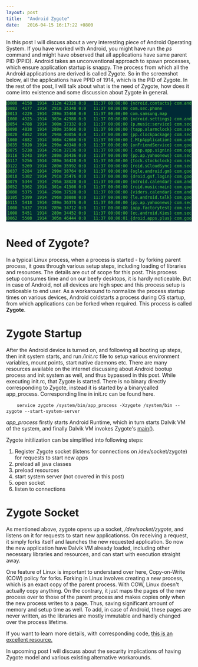 ```yaml
---
layout: post
title:  "Android Zygote"
date:   2016-04-15 16:17:22 +0800
---
```


In this post I will discuss about a very interesting piece of Android Operating System. If you have worked with Android, you might have run the *ps* command and might have observed that all applications have same parent PID (PPID). Android takes an unconventional approach to spawn processes, which ensure application startup is snappy. The process from which all the Android applications are derived is called Zygote. So in the screenshot below, all the applications have PPID of 1914, which is the PID of Zygote. In the rest of the post, I will talk about what is the need of Zygote, how does it come into existence and some discussion about Zygote in general.

![android_zygote](/assets/images/android_zygote.png)

# Need of Zygote?

In a typical Linux process, when a process is started - by forking parent process, it goes through various setup steps, including loading of libraries and resources. The details are out of scope for this post. This process setup consumes time and on our beefy desktops, it is hardly noticeable. But in case of Android, not all devices are high spec and this process setup is noticeable to end user. As a workaround to normalize the process startup times on various devices, Android coldstarts a process during OS startup, from which applications can be forked when required. This process is called **Zygote**.

# Zygote Startup

After the Android device is turned on, and following all booting up steps, then init system starts, and run */init.rc* file to setup various environment variables, mount points, start native daemons etc. There are many resources available on the internet discussing about Android bootup process and init system as well, and thus bypassed in this post. While executing init.rc, that Zygote is started. There is no binary directly corresponding to Zygote, instead it is started by a binarycalled app_process. Corresponding line in init.rc can be found here.

```
    service zygote /system/bin/app_process -Xzygote /system/bin --zygote --start-system-server
```

*app_process* firstly starts Android Runtime, which in turn starts Dalvik VM of the system, and finally Dalvik VM invokes Zygote's [main()](https://github.com/android/platform_frameworks_base/blob/master/core/java/com/android/internal/os/ZygoteInit.java#575).

Zygote initilization can be simplified into following steps:
1. Register Zygote socket (listens for connections on /dev/socket/zygote) for requests to start new apps
2. preload all java classes
3. preload resources
4. start system server (not covered in this post)
5. open socket
6. listen to connections

# Zygote Socket

As mentioned above, zygote opens up a socket, */dev/socket/zygote*, and listens on it for requests to start new applicationss. On receiving a request, it simply forks itself and launches the new requested application. So now the new application have Dalvik VM already loaded, including other necessary libraries and resources, and can start with execution straight away.

One feature of Linux is important to understand over here, Copy-on-Write (COW) policy for forks. Forking in Linux involves creating a new process, which is an exact copy of the parent process. With COW, Linux doesn't actually copy anything. On the contrary, it just maps the pages of the new process over to those of the parent process and makes copies only when the new process writes to a page. Thus, saving significant amount of memory and setup time as well. To add, in case of Android, these pages are never written, as the libraries are mostly immutable and hardly changed over the process lifetime.

If you want to learn more details, with corresponding code, [this is an excellent resource.](http://allenlsy.com/android-kernel-3/)

In upcoming post I will discuss about the security implications of having Zygote model and various existing alternative workarounds.

